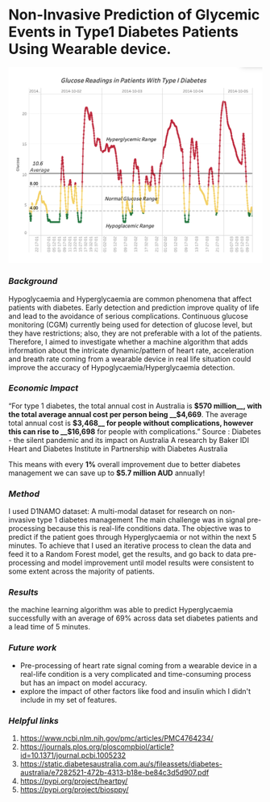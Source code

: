 # Non-Invasive Prediction of Glycemic Events in Type1 Diabetes Patients Using Wearable device.
![glucose](https://github.com/Sherif-Beshady/Non-Invasive-Prediction-of-Glycemic-Events-in-Type1-Diabetes-Patients-Using-Wearable-device./blob/master/Capstone_June19/Screen%20Shot%202019-06-11%20at%2011.42.22%20am.png)

### *Background*
Hypoglycaemia and Hyperglycaemia are common phenomena that affect patients with diabetes. Early detection and prediction improve quality of life and lead to the avoidance of serious complications. 
Continuous glucose monitoring (CGM) currently being used for detection of glucose level, but they have restrictions; also, they are not preferable with a lot of the patients. Therefore, I aimed to investigate whether a machine algorithm that adds information about the intricate dynamic/pattern of heart rate, acceleration and breath rate coming from a wearable device in real life situation could improve the accuracy of Hypoglycaemia/Hyperglycaemia detection.

### *Economic Impact*
“For type 1 diabetes, the total annual cost in Australia is __$570 million__, with the total average annual cost per person being __$4,669__. 
The average total annual cost is __$3,468__ for people without complications, however this can rise to __$16,698__ for people with complications.” 
Source : Diabetes - the silent pandemic and its impact on Australia
A research by Baker IDI Heart and Diabetes Institute in Partnership with Diabetes Australia 

This means with every __1%__ overall improvement due to better diabetes management we can save up to  __$5.7 million AUD__ annually!

### *Method*
I used D1NAMO dataset: A multi-modal dataset for research on non- invasive type 1 diabetes management
The main challenge was in signal pre-processing because this is real-life conditions data.
The objective was to predict if the patient goes through Hyperglycaemia or not within the next 5 minutes. To achieve that I used an iterative process to clean the data and feed it to a Random Forest model, get the results, and go back to data pre-processing and model improvement until model results were consistent to some extent across the majority of patients.

### *Results*
 the machine learning algorithm was able to predict Hyperglycaemia successfully with an average of 69% across data set diabetes patients and a lead time of 5 minutes.

### *Future work*
-	Pre-processing of heart rate signal coming from a wearable device in a real-life condition is a very complicated and time-consuming process but has an impact on model accuracy.
-	explore the impact of other factors like food and insulin which I didn't include in my set of features.

### *Helpful links*
1. https://www.ncbi.nlm.nih.gov/pmc/articles/PMC4764234/ 
2. https://journals.plos.org/ploscompbiol/article?id=10.1371/journal.pcbi.1005232
3. https://static.diabetesaustralia.com.au/s/fileassets/diabetes-australia/e7282521-472b-4313-b18e-be84c3d5d907.pdf
4. https://pypi.org/project/heartpy/
5. https://pypi.org/project/biosppy/

